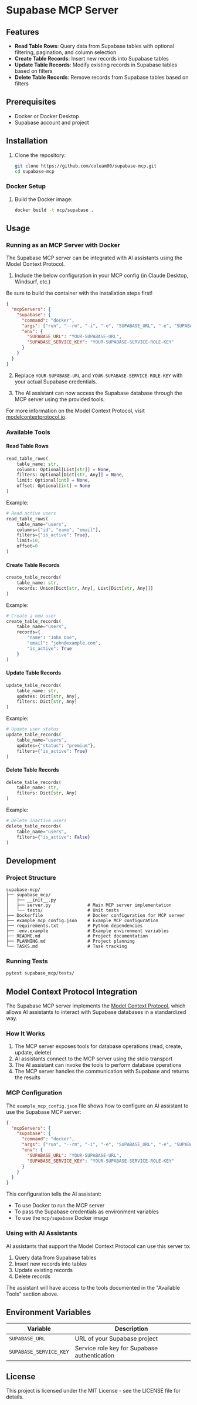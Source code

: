 # Supabase MCP Server


## Features

- **Read Table Rows**: Query data from Supabase tables with optional filtering, pagination, and column selection
- **Create Table Records**: Insert new records into Supabase tables
- **Update Table Records**: Modify existing records in Supabase tables based on filters
- **Delete Table Records**: Remove records from Supabase tables based on filters

## Prerequisites

- Docker or Docker Desktop
- Supabase account and project

## Installation

1. Clone the repository:
   ```bash
   git clone https://github.com/coleam00/supabase-mcp.git
   cd supabase-mcp
   ```

### Docker Setup

1. Build the Docker image:
   ```bash
   docker build -t mcp/supabase .
   ```

## Usage

### Running as an MCP Server with Docker

The Supabase MCP server can be integrated with AI assistants using the Model Context Protocol.

1. Include the below configuration in your MCP config (in Claude Desktop, Windsurf, etc.)

Be sure to build the container with the installation steps first!

```json
{
  "mcpServers": {
    "supabase": {
      "command": "docker",
      "args": ["run", "--rm", "-i", "-e", "SUPABASE_URL", "-e", "SUPABASE_SERVICE_KEY", "mcp/supabase"],
      "env": {
        "SUPABASE_URL": "YOUR-SUPABASE-URL",
        "SUPABASE_SERVICE_KEY": "YOUR-SUPABASE-SERVICE-ROLE-KEY"
      }
    }
  }
}
```

2. Replace `YOUR-SUPABASE-URL` and `YOUR-SUPABASE-SERVICE-ROLE-KEY` with your actual Supabase credentials.

3. The AI assistant can now access the Supabase database through the MCP server using the provided tools.

For more information on the Model Context Protocol, visit [modelcontextprotocol.io](https://modelcontextprotocol.io).

### Available Tools

#### Read Table Rows

```python
read_table_rows(
    table_name: str,
    columns: Optional[List[str]] = None,
    filters: Optional[Dict[str, Any]] = None,
    limit: Optional[int] = None,
    offset: Optional[int] = None
)
```

Example:
```python
# Read active users
read_table_rows(
    table_name="users",
    columns=["id", "name", "email"],
    filters={"is_active": True},
    limit=10,
    offset=0
)
```

#### Create Table Records

```python
create_table_records(
    table_name: str,
    records: Union[Dict[str, Any], List[Dict[str, Any]]]
)
```

Example:
```python
# Create a new user
create_table_records(
    table_name="users",
    records={
        "name": "John Doe",
        "email": "john@example.com",
        "is_active": True
    }
)
```

#### Update Table Records

```python
update_table_records(
    table_name: str,
    updates: Dict[str, Any],
    filters: Dict[str, Any]
)
```

Example:
```python
# Update user status
update_table_records(
    table_name="users",
    updates={"status": "premium"},
    filters={"is_active": True}
)
```

#### Delete Table Records

```python
delete_table_records(
    table_name: str,
    filters: Dict[str, Any]
)
```

Example:
```python
# Delete inactive users
delete_table_records(
    table_name="users",
    filters={"is_active": False}
)
```

## Development

### Project Structure

```
supabase-mcp/
├── supabase_mcp/
│   ├── __init__.py
│   ├── server.py              # Main MCP server implementation
│   └── tests/                 # Unit tests
├── Dockerfile                 # Docker configuration for MCP server
├── example_mcp_config.json    # Example MCP configuration
├── requirements.txt           # Python dependencies
├── .env.example               # Example environment variables
├── README.md                  # Project documentation
├── PLANNING.md                # Project planning
└── TASKS.md                   # Task tracking
```

### Running Tests

```bash
pytest supabase_mcp/tests/
```

## Model Context Protocol Integration

The Supabase MCP server implements the [Model Context Protocol](https://modelcontextprotocol.io), which allows AI assistants to interact with Supabase databases in a standardized way.

### How It Works

1. The MCP server exposes tools for database operations (read, create, update, delete)
2. AI assistants connect to the MCP server using the stdio transport
3. The AI assistant can invoke the tools to perform database operations
4. The MCP server handles the communication with Supabase and returns the results

### MCP Configuration

The `example_mcp_config.json` file shows how to configure an AI assistant to use the Supabase MCP server:

```json
{
  "mcpServers": {
    "supabase": {
      "command": "docker",
      "args": ["run", "--rm", "-i", "-e", "SUPABASE_URL", "-e", "SUPABASE_SERVICE_KEY", "mcp/supabase"],
      "env": {
        "SUPABASE_URL": "YOUR-SUPABASE-URL",
        "SUPABASE_SERVICE_KEY": "YOUR-SUPABASE-SERVICE-ROLE-KEY"
      }
    }
  }
}
```

This configuration tells the AI assistant:
- To use Docker to run the MCP server
- To pass the Supabase credentials as environment variables
- To use the `mcp/supabase` Docker image

### Using with AI Assistants

AI assistants that support the Model Context Protocol can use this server to:

1. Query data from Supabase tables
2. Insert new records into tables
3. Update existing records
4. Delete records

The assistant will have access to the tools documented in the "Available Tools" section above.

## Environment Variables

| Variable | Description |
|----------|-------------|
| `SUPABASE_URL` | URL of your Supabase project |
| `SUPABASE_SERVICE_KEY` | Service role key for Supabase authentication |

## License

This project is licensed under the MIT License - see the LICENSE file for details.
